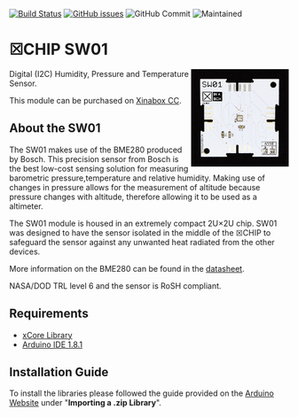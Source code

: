 [![Build Status](https://travis-ci.org/xinabox/arduino-SW01.svg?branch=master)](https://travis-ci.org/xinabox/arduino-SW01)
[![GitHub issues](https://img.shields.io/github/issues/xinabox/arduino-SW01.svg)](https://github.com/xinabox/arduino-SW01/issues) ![GitHub Commit](https://img.shields.io/github/last-commit/xinabox/arduino-SW01) ![Maintained](https://img.shields.io/maintenance/yes/2020)

# ☒CHIP SW01 
<img src="extras/SW01-V1.0.1.JPG" width="35%" height="auto" align="right">
Digital (I2C) Humidity, Pressure and Temperature Sensor.

This module can be purchased on [Xinabox CC](https://xinabox.cc/products/SW01/).

## About the SW01
The SW01 makes use of the BME280 produced by Bosch. This precision sensor from Bosch is the best low-cost sensing solution for measuring barometric pressure,temperature and relative humidity. Making use of changes in pressure allows for the measurement of altitude because pressure changes with altitude, therefore allowing it to be used as a altimeter.

The SW01 module is housed in an extremely compact 2U×2U chip. SW01 was designed to have the sensor isolated in the middle of the ☒CHIP to safeguard the sensor against any unwanted heat radiated from the other devices. 

More information on the BME280 can be found in the [datasheet](https://ae-bst.resource.bosch.com/media/_tech/media/datasheets/BST-BME280_DS001-11.pdf).

NASA/DOD TRL level 6 and the sensor is RoSH compliant.

## Requirements
  - [xCore Library](https://github.com/xinabox/xCore)
  - [Arduino IDE 1.8.1](https://www.arduino.cc/en/main/software)

## Installation Guide
To install the libraries please followed the guide provided on the [Arduino Website](https://www.arduino.cc/en/Guide/Libraries) under "**Importing a .zip Library**".




